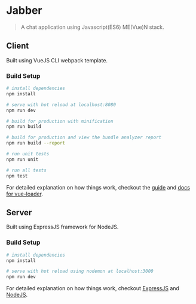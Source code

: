 # Jabber

> A chat application using Javascript(ES6) ME(Vue)N stack.

## Client
Built using VueJS CLI webpack template.

### Build Setup

``` bash
# install dependencies
npm install

# serve with hot reload at localhost:8080
npm run dev

# build for production with minification
npm run build

# build for production and view the bundle analyzer report
npm run build --report

# run unit tests
npm run unit

# run all tests
npm test
```

For detailed explanation on how things work, checkout the [guide](http://vuejs-templates.github.io/webpack/) and [docs for vue-loader](http://vuejs.github.io/vue-loader).


## Server
Built using ExpressJS framework for NodeJS.

### Build Setup

``` bash
# install dependencies
npm install

# serve with hot reload using nodemon at localhost:3000
npm run dev
```

For detailed explanation on how things work, checkout [ ExpressJS](https://expressjs.com/) and [NodeJS](https://nodejs.org/en/).